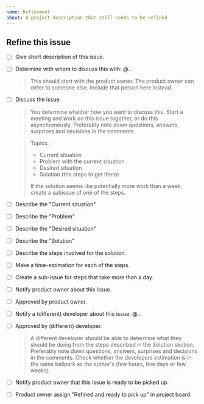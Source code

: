 ```yaml
---
name: Refinement
about: A project description that still needs to be refined
---
```


<!--
Short description
-->

<!--
## Current situation

What is the current user-flow.
Where fitting, include screenshots or videos of the current pages or user-flow.
-->

<!--
## Problem

What in the current situation is problematic.
Refer to other issues where possible.
-->

<!--
## Desired situation

Where fitting, include screenshots with annotations and notes.
-->

<!--
## Solution

What steps are involved to get from the current situation to the desired situation.
This implies that taking these steps solves the problem.

If this includes bigger sections of work, add subsections here.
Attempt to describe these steps as a task-list.
Attempt to estimate how much time it will take to complete each of these steps.

Do the steps involved seem like too much work or hard to determine all at once? Scope the issue down or move the first step to a refinement sub-issue and continue from there.
-->

## Refine this issue

- [ ] Give short description of this issue.
- [ ] Determine with whom to discuss this with: @...

    > This should start with the product owner.
    > The product owner can defer to someone else. Include that person here instead.

- [ ] Discuss the issue.

    > You determine whether how you want to discuss this. Start a meeting and work on this issue together, or do this asynchronously.
    > Preferably note down questions, answers, surprises and decisions in the comments.

    > Topics:
    >
    > - Current situation
    > - Problem with the current situation
    > - Desired situation
    > - Solution (the steps to get there)
    >
    > If the solution seems like potentially more work than a week, create a subissue of one of the steps.

- [ ] Describe the "Current situation"
- [ ] Describe the "Problem"
- [ ] Describe the "Desired situation"
- [ ] Describe the "Solution"
- [ ] Describe the steps involved for the solution.
- [ ] Make a time-estimation for each of the steps.
- [ ] Create a sub-issue for steps that take more than a day.
- [ ] Notify product owner about this issue.
- [ ] Approved by product owner.
- [ ] Notify a (different) developer about this issue: @...
- [ ] Approved by (different) developer.

    > A different developer should be able to determine what they should be doing from the steps described in the Solution section.
    > Preferably note down questions, answers, surprises and decisions in the comments.
    > Check whether the developers estimation is in the same ballpark as the author's (few hours, few days or few weeks).

- [ ] Notify product owner that this issue is ready to be picked up.
- [ ] Product owner assign "Refined and ready to pick up" in project board.
